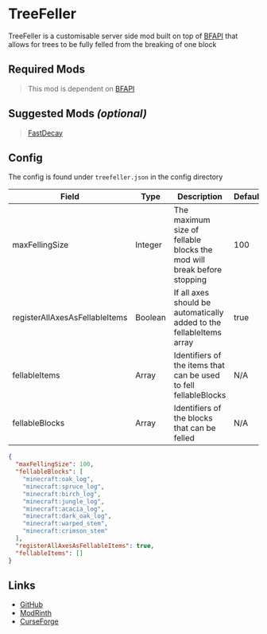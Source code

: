 # TreeFeller

TreeFeller is a customisable server side mod built on top of [BFAPI](https://github.com/BradBot1/BradsFabricApi) that allows for trees to be fully felled from the breaking of one block

## Required Mods

> This mod is dependent on [BFAPI](https://github.com/BradBot1/BradsFabricApi)

## Suggested Mods *(optional)*

> [FastDecay](https://github.com/BradBot1/FastDecay)

## Config

The config is found under `treefeller.json` in the config directory

|Field|Type|Description|Default|
|-----|----|-----------|-------|
|maxFellingSize|Integer|The maximum size of fellable blocks the mod will break before stopping|100|
|registerAllAxesAsFellableItems|Boolean|If all axes should be automatically added to the fellableItems array|true|
|fellableItems|Array|Identifiers of the items that can be used to fell fellableBlocks|N/A|
|fellableBlocks|Array|Identifiers of the blocks that can be felled|N/A|

```json
{
  "maxFellingSize": 100,
  "fellableBlocks": [
    "minecraft:oak_log",
    "minecraft:spruce_log",
    "minecraft:birch_log",
    "minecraft:jungle_log",
    "minecraft:acacia_log",
    "minecraft:dark_oak_log",
    "minecraft:warped_stem",
    "minecraft:crimson_stem"
  ],
  "registerAllAxesAsFellableItems": true,
  "fellableItems": []
}
```

## Links

* [GitHub](https://github.com/BradBot1/TreeFeller)
* [ModRinth](https://modrinth.com/mod/treefeller)
* [CurseForge](https://www.curseforge.com/minecraft/mc-mods/treefeller)